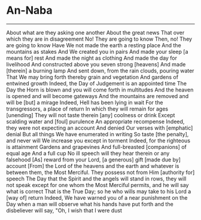 # An-Naba
---
About what are they asking one another
About the great news
That over which they are in disagreement
No! They are going to know
Then, no! They are going to know
Have We not made the earth a resting place
And the mountains as stakes
And We created you in pairs
And made your sleep [a means for] rest
And made the night as clothing
And made the day for livelihood
And constructed above you seven strong [heavens]
And made [therein] a burning lamp
And sent down, from the rain clouds, pouring water
That We may bring forth thereby grain and vegetation
And gardens of entwined growth
Indeed, the Day of Judgement is an appointed time
The Day the Horn is blown and you will come forth in multitudes
And the heaven is opened and will become gateways
And the mountains are removed and will be [but] a mirage
Indeed, Hell has been lying in wait
For the transgressors, a place of return
In which they will remain for ages [unending]
They will not taste therein [any] coolness or drink
Except scalding water and [foul] purulence
An appropriate recompense
Indeed, they were not expecting an account
And denied Our verses with [emphatic] denial
But all things We have enumerated in writing
So taste [the penalty], and never will We increase you except in torment
Indeed, for the righteous is attainment
Gardens and grapevines
And full-breasted [companions] of equal age
And a full cup
No ill speech will they hear therein or any falsehood
[As] reward from your Lord, [a generous] gift [made due by] account
[From] the Lord of the heavens and the earth and whatever is between them, the Most Merciful. They possess not from Him [authority for] speech
The Day that the Spirit and the angels will stand in rows, they will not speak except for one whom the Most Merciful permits, and he will say what is correct
That is the True Day; so he who wills may take to his Lord a [way of] return
Indeed, We have warned you of a near punishment on the Day when a man will observe what his hands have put forth and the disbeliever will say, "Oh, I wish that I were dust

